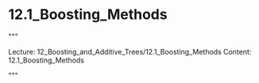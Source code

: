 # 12.1_Boosting_Methods

"""

Lecture: 12_Boosting_and_Additive_Trees/12.1_Boosting_Methods
Content: 12.1_Boosting_Methods

"""

